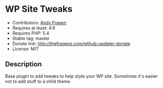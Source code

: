 # WP Site Tweaks

* Contributors: [Andy Fragen](https://github.com/afragen)
* Requires at least: 4.6
* Requires PHP: 5.4
* Stable tag: master
* Donate link: <http://thefragens.com/github-updater-donate>
* License: MIT

## Description

Base plugin to add tweaks to help style your WP site. Sometimes it's easier not to add stuff to a child theme.
